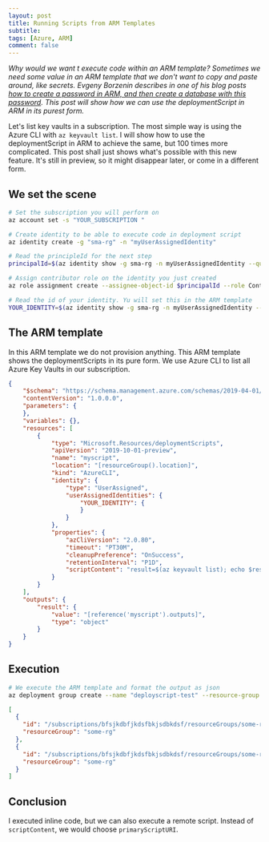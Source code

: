 ```yaml
---
layout: post
title: Running Scripts from ARM Templates
subtitle: 
tags: [Azure, ARM]
comment: false
---
```


*Why would we want t execute code within an ARM template? Sometimes we need some value in an ARM template that we don't want to copy and paste around, like secrets. Evgeny Borzenin describes in one of his blog posts [how to create a password in ARM, and then create a database with this password](https://borzenin.com/use-scripts-in-arm-templates/). This post will show how we can use the deploymentScript in ARM in its purest form.*

Let's list key vaults in a subscription. The most simple way is using the Azure CLI with `az keyvault list`. I will show how to use the deploymentScript in ARM to achieve the same, but 100 times more complicated. This post shall just shows what's possible with this new feature. It's still in preview, so it might disappear later, or come in a different form.

## We set the scene

```bash
# Set the subscription you will perform on
az account set -s "YOUR_SUBSCRIPTION "

# Create identity to be able to execute code in deployment script
az identity create -g "sma-rg" -n "myUserAssignedIdentity"

# Read the principleId for the next step
principalId=$(az identity show -g sma-rg -n myUserAssignedIdentity --query principalId)

# Assign contributor role on the identity you just created
az role assignment create --assignee-object-id $principalId --role Contributor

# Read the id of your identity. Yu will set this in the ARM template
YOUR_IDENTITY=$(az identity show -g sma-rg -n myUserAssignedIdentity --query id)
```

## The ARM template

In this ARM template we do not provision anything. This ARM template shows the deploymentScripts in its pure form. We use Azure CLI to list all Azure Key Vaults in our subscription.

```json
{
    "$schema": "https://schema.management.azure.com/schemas/2019-04-01/deploymentTemplate.json#",
    "contentVersion": "1.0.0.0",
    "parameters": {
    },
    "variables": {},
    "resources": [
        {
            "type": "Microsoft.Resources/deploymentScripts",
            "apiVersion": "2019-10-01-preview",
            "name": "myscript",
            "location": "[resourceGroup().location]",
            "kind": "AzureCLI",
            "identity": {
                "type": "UserAssigned",
                "userAssignedIdentities": {
                    "YOUR_IDENTITY": {
                    }
                }
            },
            "properties": {
                "azCliVersion": "2.0.80",
                "timeout": "PT30M",
                "cleanupPreference": "OnSuccess",
                "retentionInterval": "P1D",
                "scriptContent": "result=$(az keyvault list); echo $result | jq -c '{Result: map({id: .id})}' > $AZ_SCRIPTS_OUTPUT_PATH"
            }
        }
    ],
    "outputs": {
        "result": {
            "value": "[reference('myscript').outputs]",
            "type": "object"
        }
    }
}
```

## Execution

```bash
# We execute the ARM template and format the output as json
az deployment group create --name "deployscript-test" --resource-group "deployscript-test-rg" --template-file PATH_TO_ARM_FILE | jq .properties.outputs.result.value.Result
```

```json
[
  {
    "id": "/subscriptions/bfsjkdbfjkdsfbkjsdbkdsf/resourceGroups/some-rg/providers/Microsoft.KeyVault/vaults/some-kv",
    "resourceGroup": "some-rg"
  },
  {
    "id": "/subscriptions/bfsjkdbfjkdsfbkjsdbkdsf/resourceGroups/some-rg/providers/Microsoft.KeyVault/vaults/some-other-kv",
    "resourceGroup": "some-rg"
  }
]
```

## Conclusion

I executed inline code, but we can also execute a remote script. Instead of `scriptContent`, we would choose `primaryScriptURI`.
